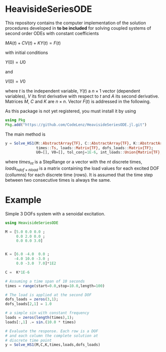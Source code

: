 # HeavisideSeriesODE

This repository contains the computer implementation of the solution procedures developed in **to be included** 
for solving coupled systems of second order ODEs with constant coefficients 

 $M A(t) + C V(t) + K Y(t) = F(t)$

with initial conditions

 $Y(0) = U0$

and

 $V(0) = V0$

where $t$ is the independent variable, $Y(t)$ a $n \times 1$ vector (dependent variables), $V$ its first derivative with respect to $t$ and $A$ its second derivative. Matrices  $M$, $C$ and $K$ are $n \times n$. Vector $F(t)$ is addressed in the following.
 
As this package is not yet registered, you must install it by using

```julia
using Pkg
Pkg.add("https://github.com/CodeLenz/HeavisideSeriesODE.jl.git")
```

The main method is

```julia
y = Solve_HS1(M::AbstractArray{TF}, C::AbstractArray{TF}, K::AbstractArray{TF}, 
              times::Ts, loads::Matrix{TF}, dofs_loads::Matrix{TF}; 
              U0=[], V0=[], tol_conj=1E-6, int_loads::Union{Matrix{TF}, Nothing}=nothing )
```

where $times_{nt}$ is a StepRange or a vector with the $nt$ discrete times, $loads_{ndof \times nload}$ is a matrix containing the load values for each excited DOF (collumns) for each discrete time (rows). It is assumed that the time step between two consecutive times is always the same.

# Example

Simple $3$ DOFs system with a senoidal excitation. 

```julia
using HeavisideSeriesODE

M = [5.0 0.0 0.0 ;
     0.0 2.0 0.0 ;
     0.0 0.0 3.0]  


K = [6.0 -4.0  0.0 ;
    -4.0 10.0 -3.0 ;
     0.0 -3.0  7.0]*1E2

C =  K*1E-6

# Assuming a time span of 10 seconds
times = range(start=0.0,stop=10.0,length=100)

# The load is applied at the second DOF
dofs_loads = zeros(3,1);
dofs_loads[2,1] = 1.0

# a simple sin with constant frequency
loads = zeros(length(times),1);
loads[:,1] .= sin.(10.0 * times)

# Evaluate the response. Each row is a DOF
# and each column the complete solution at 
# discrete time point
y = Solve_HS1(M,C,K,times,loads,dofs_loads)
```
